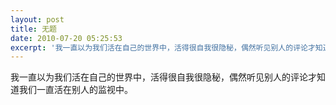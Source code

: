```yaml
---
layout: post
title: 无题
date: 2010-07-20 05:25:53
excerpt: '我一直以为我们活在自己的世界中，活得很自我很隐秘，偶然听见别人的评论才知道我们一直活在别人的监视中。'
---
```




我一直以为我们活在自己的世界中，活得很自我很隐秘，偶然听见别人的评论才知道我们一直活在别人的监视中。


